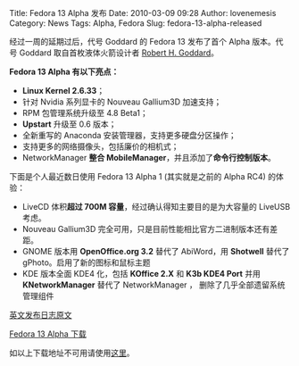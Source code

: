 Title: Fedora 13 Alpha 发布
Date: 2010-03-09 09:28
Author: lovenemesis
Category: News
Tags: Alpha, Fedora
Slug: fedora-13-alpha-released

经过一周的延期过后，代号 Goddard 的 Fedora 13 发布了首个 Alpha
版本。代号 Goddard 取自首枚液体火箭设计者 [Robert H.
Goddard](http://en.wikipedia.org/wiki/Robert_H._Goddard)。

**Fedora 13 Alpha 有以下亮点：**

-   **Linux Kernel 2.6.33**；
-   针对 Nvidia 系列显卡的 Nouveau Gallium3D 加速支持；
-   RPM 包管理系统升级至 4.8 Beta1；
-   **Upstart** 升级至 0.6 版本；
-   全新重写的 Anaconda 安装管理器，支持更多硬盘分区操作；
-   支持更多的网络摄像头，包括廉价的相机式；
-   NetworkManager **整合
    MobileManager**，并且添加了**命令行控制版本**。

下面是个人最近数日使用 Fedora 13 Alpha 1 (其实就是之前的 Alpha RC4)
的体验：

-   LiveCD 体积**超过 700M 容量**，经过确认得知主要目的是为大容量的
    LiveUSB 考虑。
-   Nouveau Gallium3D 完全可用，只是目前性能相比官方二进制版本还有差距。
-   GNOME 版本用 **OpenOffice.org 3.2** 替代了 AbiWord，用 **Shotwell**
    替代了 gPhoto。启用了新的图标和鼠标主题
-   KDE 版本全面 KDE4 化，包括 **KOffice 2.X** 和 **K3b KDE4 Port** 并用
    **KNetworkManager** 替代了 NetworkManager ，
    删除了几乎全部遗留系统管理组件

[英文发布日志原文](http://fedoraproject.org/wiki/Fedora_13_Alpha_release_notes)

[Fedora 13 Alpha 下载](http://fedoraproject.org/get-prerelease)

如以上下载地址不可用请使用[这里](http://serverbeach1.fedoraproject.org/pub/alt/stage/13-Alpha.RC4/)。

